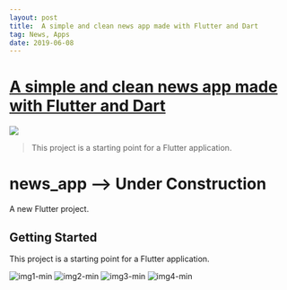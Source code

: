 ```yaml
---
layout: post
title:  A simple and clean news app made with Flutter and Dart
tag: News, Apps
date: 2019-06-08
---
```


# [A simple and clean news app made with Flutter and Dart](http://github.com/bugudiramu/News_app) 

![](https://flutterawesome.com/content/images/2019/05/News_appcs.jpg)
 
> This project is a starting point for a Flutter application.

 
# news_app --> Under Construction

A new Flutter project.

## Getting Started

This project is a starting point for a Flutter application.

![img1-min](https://github.com/bugudiramu/News_apphttps://user-images.githubusercontent.com/37015092/58713003-56e05980-83df-11e9-830f-0675edb32b29.png?raw=true)
![img2-min](https://github.com/bugudiramu/News_apphttps://user-images.githubusercontent.com/37015092/58713004-5778f000-83df-11e9-8bf5-056a27a93ad9.png?raw=true)
![img3-min](https://github.com/bugudiramu/News_apphttps://user-images.githubusercontent.com/37015092/58713005-5778f000-83df-11e9-9215-700b00ce23b6.png?raw=true)
![img4-min](https://github.com/bugudiramu/News_apphttps://user-images.githubusercontent.com/37015092/58713006-5778f000-83df-11e9-993b-51115123094d.png?raw=true)



